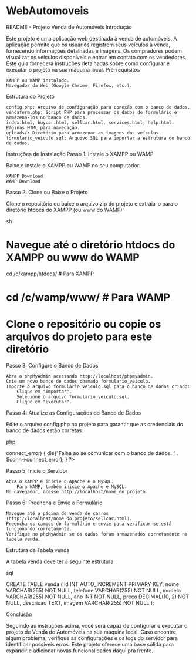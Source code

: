 # WebAutomoveis

README - Projeto Venda de Automóveis
Introdução

Este projeto é uma aplicação web destinada à venda de automóveis. A aplicação permite que os usuários registrem seus veículos à venda, fornecendo informações detalhadas e imagens. Os compradores podem visualizar os veículos disponíveis e entrar em contato com os vendedores. Este guia fornecerá instruções detalhadas sobre como configurar e executar o projeto na sua máquina local.
Pré-requisitos

    XAMPP ou WAMP instalado.
    Navegador da Web (Google Chrome, Firefox, etc.).

Estrutura do Projeto

    config.php: Arquivo de configuração para conexão com o banco de dados.
    vendaform.php: Script PHP para processar os dados do formulário e armazená-los no banco de dados.
    index.html, buycar.html, sellcar.html, services.html, help.html: Páginas HTML para navegação.
    uploads/: Diretório para armazenar as imagens dos veículos.
    formulario_veiculo.sql: Arquivo SQL para importar a estrutura do banco de dados.

Instruções de Instalação
Passo 1: Instale o XAMPP ou WAMP

Baixe e instale o XAMPP ou WAMP no seu computador:

    XAMPP Download
    WAMP Download

Passo 2: Clone ou Baixe o Projeto

Clone o repositório ou baixe o arquivo zip do projeto e extraia-o para o diretório htdocs do XAMPP (ou www do WAMP):

sh

# Navegue até o diretório htdocs do XAMPP ou www do WAMP
cd /c/xampp/htdocs/ # Para XAMPP
# cd /c/wamp/www/ # Para WAMP

# Clone o repositório ou copie os arquivos do projeto para este diretório

Passo 3: Configure o Banco de Dados

    Abra o phpMyAdmin acessando http://localhost/phpmyadmin.
    Crie um novo banco de dados chamado formulario_veiculo.
    Importe o arquivo formulario_veiculo.sql para o banco de dados criado:
        Clique em "Importar".
        Selecione o arquivo formulario_veiculo.sql.
        Clique em "Executar".

Passo 4: Atualize as Configurações do Banco de Dados

Edite o arquivo config.php no projeto para garantir que as credenciais do banco de dados estão corretas:

php

<?php
$server = 'localhost';
$usuario = 'root';
$senha = '';
$banco = 'formulario_veiculo';

// CONEXÃO COM O BANCO DE DADOS
$conn = new mysqli($server, $usuario, $senha, $banco);

// VERIFICAR CONEXÃO
if ($conn->connect_error) {
    die("Falha ao se comunicar com o banco de dados: " . $conn->connect_error);
}
?>

Passo 5: Inicie o Servidor

    Abra o XAMPP e inicie o Apache e o MySQL.
        Para WAMP, também inicie o Apache e MySQL.
    No navegador, acesse http://localhost/nome_do_projeto.

Passo 6: Preencha e Envie o Formulário

    Navegue até a página de venda de carros (http://localhost/nome_do_projeto/sellcar.html).
    Preencha os campos do formulário e envie para verificar se está funcionando corretamente.
    Verifique no phpMyAdmin se os dados foram armazenados corretamente na tabela venda.

Estrutura da Tabela venda

A tabela venda deve ter a seguinte estrutura:

sql

CREATE TABLE venda (
    id INT AUTO_INCREMENT PRIMARY KEY,
    nome VARCHAR(255) NOT NULL,
    telefone VARCHAR(255) NOT NULL,
    modelo VARCHAR(255) NOT NULL,
    ano INT NOT NULL,
    preco DECIMAL(10, 2) NOT NULL,
    descricao TEXT,
    imagem VARCHAR(255) NOT NULL
);

Conclusão

Seguindo as instruções acima, você será capaz de configurar e executar o projeto de Venda de Automóveis na sua máquina local. Caso encontre algum problema, verifique as configurações e os logs do servidor para identificar possíveis erros. Este projeto oferece uma base sólida para expandir e adicionar novas funcionalidades daqui pra frente.